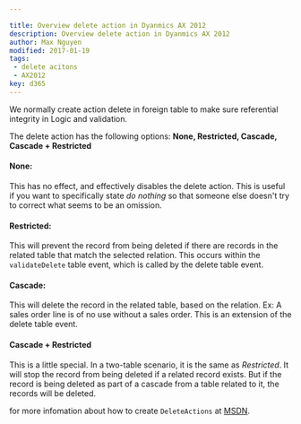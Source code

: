 ```yaml
---

title: Overview delete action in Dyanmics AX 2012
description: Overview delete action in Dyanmics AX 2012
author: Max Nguyen
modified: 2017-01-19
tags: 
 - delete acitons
 - AX2012
key: d365
---
```


We normally create action delete in foreign table to make sure referential integrity in Logic and validation.

The delete action has the following options: **None, Restricted, Cascade, Cascade + Restricted**

<!-- more -->

#### None:

This has no effect, and effectively disables the delete action. This is useful if you want to specifically state *do nothing* so that someone else doesn't try to correct what seems to be an omission.

#### Restricted:

This will prevent the record from being deleted if there are records in the related table that match the selected relation. This occurs within the `validateDelete` table event, which is called by the delete table event.

#### Cascade:

This will delete the record in the related table, based on the relation. Ex: A sales order line is of no use without a sales order. This is an extension of the delete table event.

#### Cascade + Restricted

This is a little special. In a two-table scenario, it is the same as *Restricted*. It will stop the record from being deleted if a related record exists. But if the record is being deleted as part of a cascade from a table related to it, the records will be deleted.

for more infomation about how to create `DeleteActions` at [MSDN](http://msdn.microsoft.com/enus/library/bb315018.aspx).